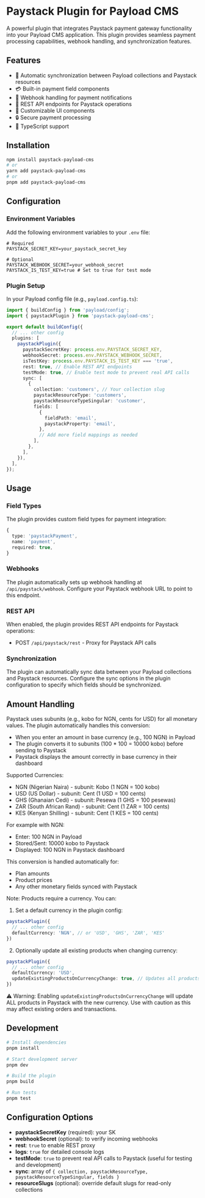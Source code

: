 # Paystack Plugin for Payload CMS

A powerful plugin that integrates Paystack payment gateway functionality into your Payload CMS application. This plugin provides seamless payment processing capabilities, webhook handling, and synchronization features.

## Features

- 🔄 Automatic synchronization between Payload collections and Paystack resources
- 💳 Built-in payment field components
- 🔔 Webhook handling for payment notifications
- 🔌 REST API endpoints for Paystack operations
- 🎨 Customizable UI components
- 🔒 Secure payment processing
- 📝 TypeScript support

## Installation

```bash
npm install paystack-payload-cms
# or
yarn add paystack-payload-cms
# or
pnpm add paystack-payload-cms
```

## Configuration

### Environment Variables

Add the following environment variables to your `.env` file:

```env
# Required
PAYSTACK_SECRET_KEY=your_paystack_secret_key

# Optional
PAYSTACK_WEBHOOK_SECRET=your_webhook_secret
PAYSTACK_IS_TEST_KEY=true # Set to true for test mode
```

### Plugin Setup

In your Payload config file (e.g., `payload.config.ts`):

```typescript
import { buildConfig } from 'payload/config';
import { paystackPlugin } from 'paystack-payload-cms';

export default buildConfig({
  // ... other config
  plugins: [
    paystackPlugin({
      paystackSecretKey: process.env.PAYSTACK_SECRET_KEY,
      webhookSecret: process.env.PAYSTACK_WEBHOOK_SECRET,
      isTestKey: process.env.PAYSTACK_IS_TEST_KEY === 'true',
      rest: true, // Enable REST API endpoints
      testMode: true, // Enable test mode to prevent real API calls
      sync: [
        {
          collection: 'customers', // Your collection slug
          paystackResourceType: 'customers',
          paystackResourceTypeSingular: 'customer',
          fields: [
            {
              fieldPath: 'email',
              paystackProperty: 'email',
            },
            // Add more field mappings as needed
          ],
        },
      ],
    }),
  ],
});
```

## Usage

### Field Types

The plugin provides custom field types for payment integration:

```typescript
{
  type: 'paystackPayment',
  name: 'payment',
  required: true,
}
```

### Webhooks

The plugin automatically sets up webhook handling at `/api/paystack/webhook`. Configure your Paystack webhook URL to point to this endpoint.

### REST API

When enabled, the plugin provides REST API endpoints for Paystack operations:

- POST `/api/paystack/rest` - Proxy for Paystack API calls

### Synchronization

The plugin can automatically sync data between your Payload collections and Paystack resources. Configure the sync options in the plugin configuration to specify which fields should be synchronized.

## Amount Handling

Paystack uses subunits (e.g., kobo for NGN, cents for USD) for all monetary values. The plugin automatically handles this conversion:

- When you enter an amount in base currency (e.g., 100 NGN) in Payload
- The plugin converts it to subunits (100 * 100 = 10000 kobo) before sending to Paystack
- Paystack displays the amount correctly in base currency in their dashboard

Supported Currencies:
- NGN (Nigerian Naira) - subunit: Kobo (1 NGN = 100 kobo)
- USD (US Dollar) - subunit: Cent (1 USD = 100 cents)
- GHS (Ghanaian Cedi) - subunit: Pesewa (1 GHS = 100 pesewas)
- ZAR (South African Rand) - subunit: Cent (1 ZAR = 100 cents)
- KES (Kenyan Shilling) - subunit: Cent (1 KES = 100 cents)

For example with NGN:
- Enter: 100 NGN in Payload
- Stored/Sent: 10000 kobo to Paystack
- Displayed: 100 NGN in Paystack dashboard

This conversion is handled automatically for:
- Plan amounts
- Product prices
- Any other monetary fields synced with Paystack

Note: Products require a currency. You can:

1. Set a default currency in the plugin config:
```typescript
paystackPlugin({
  // ... other config
  defaultCurrency: 'NGN', // or 'USD', 'GHS', 'ZAR', 'KES'
})
```

2. Optionally update all existing products when changing currency:
```typescript
paystackPlugin({
  // ... other config
  defaultCurrency: 'USD',
  updateExistingProductsOnCurrencyChange: true, // Updates all products in Paystack
})
```

⚠️ Warning: Enabling `updateExistingProductsOnCurrencyChange` will update ALL products in Paystack with the new currency. Use with caution as this may affect existing orders and transactions.

## Development

```bash
# Install dependencies
pnpm install

# Start development server
pnpm dev

# Build the plugin
pnpm build

# Run tests
pnpm test
```

## Configuration Options

- **paystackSecretKey** (required): your SK  
- **webhookSecret** (optional): to verify incoming webhooks  
- **rest**: `true` to enable REST proxy  
- **logs**: `true` for detailed console logs  
- **testMode**: `true` to prevent real API calls to Paystack (useful for testing and development)
- **sync**: array of `{ collection, paystackResourceType, paystackResourceTypeSingular, fields }`  
- **resourceSlugs** (optional): override default slugs for read-only collections